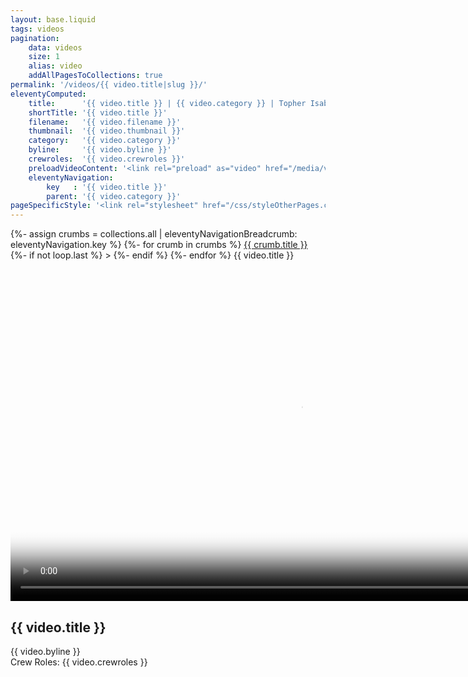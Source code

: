 ```yaml
---
layout: base.liquid
tags: videos
pagination:
    data: videos
    size: 1
    alias: video
    addAllPagesToCollections: true
permalink: '/videos/{{ video.title|slug }}/'
eleventyComputed:
    title:      '{{ video.title }} | {{ video.category }} | Topher Isabella'
    shortTitle: '{{ video.title }}' 
    filename:   '{{ video.filename }}'
    thumbnail:  '{{ video.thumbnail }}'
    category:   '{{ video.category }}'
    byline:     '{{ video.byline }}'
    crewroles:  '{{ video.crewroles }}'
    preloadVideoContent: '<link rel="preload" as="video" href="/media/video/{{ video.filename }}" type="video/mp4">'
    eleventyNavigation:
        key   : '{{ video.title }}'
        parent: '{{ video.category }}'
pageSpecificStyle: '<link rel="stylesheet" href="/css/styleOtherPages.css" type="text/css">'
---
```

<section class="projects">
{%- assign crumbs = collections.all | eleventyNavigationBreadcrumb: eleventyNavigation.key %}
{%- for crumb in crumbs %}
            <a href="{{ crumb.url }}">{{ crumb.title }}</a>
{%- if not loop.last %} > {%- endif %}
{%- endfor %}
{{ video.title }}<br/><br/>
      <video controls preload="auto" width="928" height="528"
            poster="/media/video/{{ video.thumbnail }}"
            data-setup="{}">
        <source src="/media/video/{{ video.filename }}" type="video/mp4">
      </video>
      <video-desc>
        <h2>{{ video.title }}</h2>
        <p>{{ video.byline }}
        <br>
        Crew Roles: {{ video.crewroles }}
        </p>
      </video-desc>
    </section>